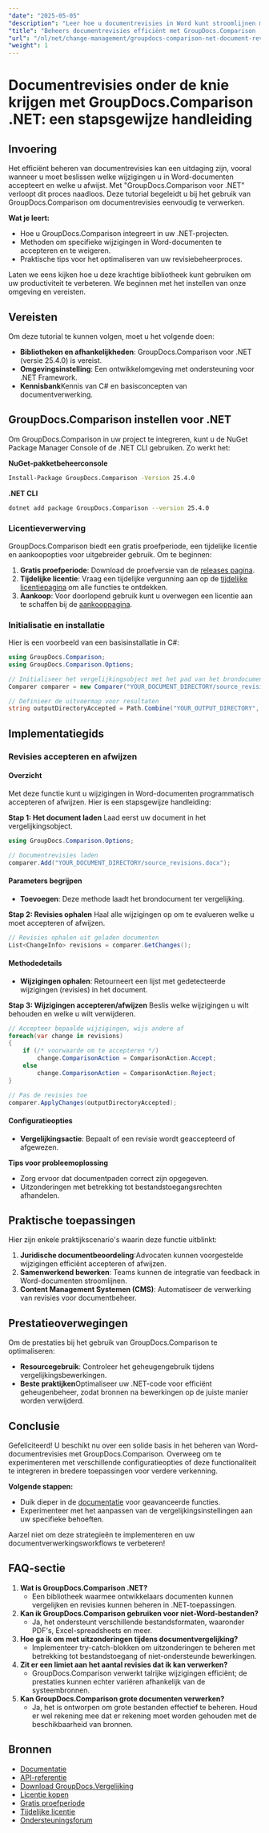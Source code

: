 ```yaml
---
"date": "2025-05-05"
"description": "Leer hoe u documentrevisies in Word kunt stroomlijnen met GroupDocs.Comparison voor .NET. Ontdek methoden om wijzigingen moeiteloos te accepteren of te weigeren."
"title": "Beheers documentrevisies efficiënt met GroupDocs.Comparison .NET&#58; een uitgebreide handleiding"
"url": "/nl/net/change-management/groupdocs-comparison-net-document-revisions-guide/"
"weight": 1
---
```


# Documentrevisies onder de knie krijgen met GroupDocs.Comparison .NET: een stapsgewijze handleiding

## Invoering
Het efficiënt beheren van documentrevisies kan een uitdaging zijn, vooral wanneer u moet beslissen welke wijzigingen u in Word-documenten accepteert en welke u afwijst. Met "GroupDocs.Comparison voor .NET" verloopt dit proces naadloos. Deze tutorial begeleidt u bij het gebruik van GroupDocs.Comparison om documentrevisies eenvoudig te verwerken.

**Wat je leert:**
- Hoe u GroupDocs.Comparison integreert in uw .NET-projecten.
- Methoden om specifieke wijzigingen in Word-documenten te accepteren en te weigeren.
- Praktische tips voor het optimaliseren van uw revisiebeheerproces.

Laten we eens kijken hoe u deze krachtige bibliotheek kunt gebruiken om uw productiviteit te verbeteren. We beginnen met het instellen van onze omgeving en vereisten.

## Vereisten
Om deze tutorial te kunnen volgen, moet u het volgende doen:
- **Bibliotheken en afhankelijkheden**: GroupDocs.Comparison voor .NET (versie 25.4.0) is vereist.
- **Omgevingsinstelling**: Een ontwikkelomgeving met ondersteuning voor .NET Framework.
- **Kennisbank**Kennis van C# en basisconcepten van documentverwerking.

## GroupDocs.Comparison instellen voor .NET
Om GroupDocs.Comparison in uw project te integreren, kunt u de NuGet Package Manager Console of de .NET CLI gebruiken. Zo werkt het:

**NuGet-pakketbeheerconsole**
```bash
Install-Package GroupDocs.Comparison -Version 25.4.0
```

**.NET CLI**
```bash
dotnet add package GroupDocs.Comparison --version 25.4.0
```

### Licentieverwerving
GroupDocs.Comparison biedt een gratis proefperiode, een tijdelijke licentie en aankoopopties voor uitgebreider gebruik. Om te beginnen:
1. **Gratis proefperiode**: Download de proefversie van de [releases pagina](https://releases.groupdocs.com/comparison/net/).
2. **Tijdelijke licentie**: Vraag een tijdelijke vergunning aan op de [tijdelijke licentiepagina](https://purchase.groupdocs.com/temporary-license/) om alle functies te ontdekken.
3. **Aankoop**: Voor doorlopend gebruik kunt u overwegen een licentie aan te schaffen bij de [aankooppagina](https://purchase.groupdocs.com/buy).

### Initialisatie en installatie
Hier is een voorbeeld van een basisinstallatie in C#:
```csharp
using GroupDocs.Comparison;
using GroupDocs.Comparison.Options;

// Initialiseer het vergelijkingsobject met het pad van het brondocument
Comparer comparer = new Comparer("YOUR_DOCUMENT_DIRECTORY/source_revisions.docx");

// Definieer de uitvoermap voor resultaten
string outputDirectoryAccepted = Path.Combine("YOUR_OUTPUT_DIRECTORY", "accepted_changes.docx");
```

## Implementatiegids
### Revisies accepteren en afwijzen
#### Overzicht
Met deze functie kunt u wijzigingen in Word-documenten programmatisch accepteren of afwijzen. Hier is een stapsgewijze handleiding:

**Stap 1: Het document laden**
Laad eerst uw document in het vergelijkingsobject.
```csharp
using GroupDocs.Comparison.Options;

// Documentrevisies laden
comparer.Add("YOUR_DOCUMENT_DIRECTORY/source_revisions.docx");
```

#### Parameters begrijpen
- **Toevoegen**: Deze methode laadt het brondocument ter vergelijking.

**Stap 2: Revisies ophalen**
Haal alle wijzigingen op om te evalueren welke u moet accepteren of afwijzen.
```csharp
// Revisies ophalen uit geladen documenten
List<ChangeInfo> revisions = comparer.GetChanges();
```

#### Methodedetails
- **Wijzigingen ophalen**: Retourneert een lijst met gedetecteerde wijzigingen (revisies) in het document.

**Stap 3: Wijzigingen accepteren/afwijzen**
Beslis welke wijzigingen u wilt behouden en welke u wilt verwijderen.
```csharp
// Accepteer bepaalde wijzigingen, wijs andere af
foreach(var change in revisions)
{
    if (/* voorwaarde om te accepteren */)
        change.ComparisonAction = ComparisonAction.Accept;
    else
        change.ComparisonAction = ComparisonAction.Reject;
}

// Pas de revisies toe
comparer.ApplyChanges(outputDirectoryAccepted);
```

#### Configuratieopties
- **Vergelijkingsactie**: Bepaalt of een revisie wordt geaccepteerd of afgewezen.

**Tips voor probleemoplossing**
- Zorg ervoor dat documentpaden correct zijn opgegeven.
- Uitzonderingen met betrekking tot bestandstoegangsrechten afhandelen.

## Praktische toepassingen
Hier zijn enkele praktijkscenario's waarin deze functie uitblinkt:
1. **Juridische documentbeoordeling**:Advocaten kunnen voorgestelde wijzigingen efficiënt accepteren of afwijzen.
2. **Samenwerkend bewerken**: Teams kunnen de integratie van feedback in Word-documenten stroomlijnen.
3. **Content Management Systemen (CMS)**: Automatiseer de verwerking van revisies voor documentbeheer.

## Prestatieoverwegingen
Om de prestaties bij het gebruik van GroupDocs.Comparison te optimaliseren:
- **Resourcegebruik**: Controleer het geheugengebruik tijdens vergelijkingsbewerkingen.
- **Beste praktijken**Optimaliseer uw .NET-code voor efficiënt geheugenbeheer, zodat bronnen na bewerkingen op de juiste manier worden verwijderd.

## Conclusie
Gefeliciteerd! U beschikt nu over een solide basis in het beheren van Word-documentrevisies met GroupDocs.Comparison. Overweeg om te experimenteren met verschillende configuratieopties of deze functionaliteit te integreren in bredere toepassingen voor verdere verkenning.

**Volgende stappen:**
- Duik dieper in de [documentatie](https://docs.groupdocs.com/comparison/net/) voor geavanceerde functies.
- Experimenteer met het aanpassen van de vergelijkingsinstellingen aan uw specifieke behoeften.

Aarzel niet om deze strategieën te implementeren en uw documentverwerkingsworkflows te verbeteren!

## FAQ-sectie
1. **Wat is GroupDocs.Comparison .NET?**
   - Een bibliotheek waarmee ontwikkelaars documenten kunnen vergelijken en revisies kunnen beheren in .NET-toepassingen.
2. **Kan ik GroupDocs.Comparison gebruiken voor niet-Word-bestanden?**
   - Ja, het ondersteunt verschillende bestandsformaten, waaronder PDF's, Excel-spreadsheets en meer.
3. **Hoe ga ik om met uitzonderingen tijdens documentvergelijking?**
   - Implementeer try-catch-blokken om uitzonderingen te beheren met betrekking tot bestandstoegang of niet-ondersteunde bewerkingen.
4. **Zit er een limiet aan het aantal revisies dat ik kan verwerken?**
   - GroupDocs.Comparison verwerkt talrijke wijzigingen efficiënt; de prestaties kunnen echter variëren afhankelijk van de systeembronnen.
5. **Kan GroupDocs.Comparison grote documenten verwerken?**
   - Ja, het is ontworpen om grote bestanden effectief te beheren. Houd er wel rekening mee dat er rekening moet worden gehouden met de beschikbaarheid van bronnen.

## Bronnen
- [Documentatie](https://docs.groupdocs.com/comparison/net/)
- [API-referentie](https://reference.groupdocs.com/comparison/net/)
- [Download GroupDocs.Vergelijking](https://releases.groupdocs.com/comparison/net/)
- [Licentie kopen](https://purchase.groupdocs.com/buy)
- [Gratis proefperiode](https://releases.groupdocs.com/comparison/net/)
- [Tijdelijke licentie](https://purchase.groupdocs.com/temporary-license/)
- [Ondersteuningsforum](https://forum.groupdocs.com/c/comparison/)